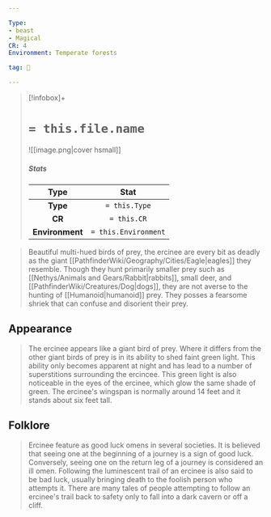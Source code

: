 ```yaml
---

Type:
- beast
- Magical
CR: 4
Environment: Temperate forests

tag: 👹

---
```


> [!infobox]+
> #  `= this.file.name`
> ![[image.png|cover hsmall]]
> ##### Stats
> Type | Stat |
> :---:|:---:|
> **Type** | `= this.Type` |
> **CR** | `= this.CR` |
> **Environment** | `= this.Environment` |



> Beautiful multi-hued birds of prey, the ercinee are every bit as deadly as the giant [[PathfinderWiki/Geography/Cities/Eagle|eagles]] they resemble. Though they hunt primarily smaller prey such as [[Nethys/Animals and Gears/Rabbit|rabbits]], small deer, and [[PathfinderWiki/Creatures/Dog|dogs]], they are not averse to the hunting of [[Humanoid|humanoid]] prey. They posses a fearsome shriek that can confuse and disorient their prey.


## Appearance

> The ercinee appears like a giant bird of prey. Where it differs from the other giant birds of prey is in its ability to shed faint green light. This ability only becomes apparent at night and has lead to a number of superstitions surrounding the ercincee. This green light is also noticeable in the eyes of the ercinee, which glow the same shade of green. The ercinee's wingspan is normally around 14 feet and it stands about six feet tall.


## Folklore

> Ercinee feature as good luck omens in several societies. It is believed that seeing one at the beginning of a journey is a sign of good luck. Conversely, seeing one on the return leg of a journey is considered an ill omen. Following the luminescent trail of an ercinee is also said to be bad luck, usually bringing death to the foolish person who attempts it. There are many tales of people attempting to follow an ercinee's trail back to safety only to fall into a dark cavern or off a cliff.







